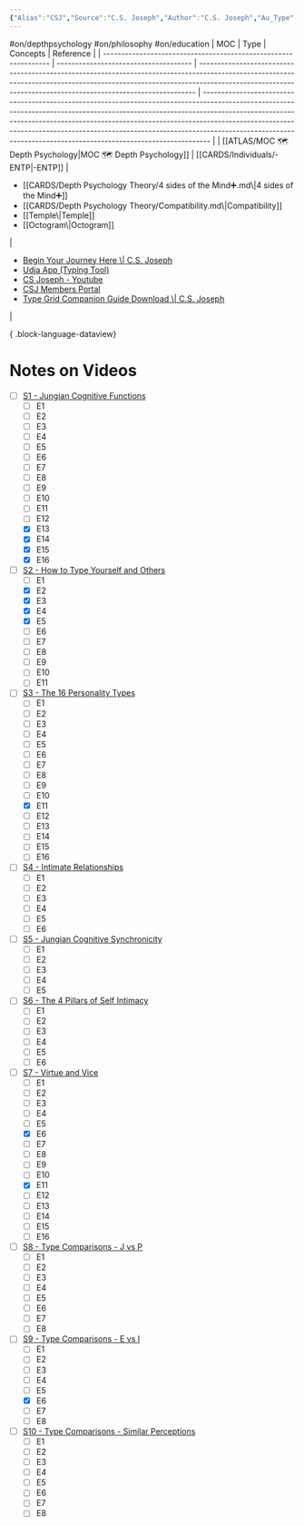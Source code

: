 ```yaml
---
{"Alias":"CSJ","Source":"C.S. Joseph","Author":"C.S. Joseph","Au_Type":"[[-ENTP]]","Ch_Type":"ENTP","Cat":"irl","Me_Cat":"watch 🎞️","Theme":null,"languague":"en","concept":["[[4 sides of the Mind➕]]","[[Compatibility]]","[[Temple]]","[[Octogram]]"],"moc":"[[MOC 🗺️ Depth Psychology]]","Ref":["[Begin Your Journey Here | C.S. Joseph](https://csjoseph.life/)","[Udja App (Typing Tool)](https://www.udja.app/#/)","[CS Joseph - Youtube](https://www.youtube.com/@CSJoseph)","[CSJ Members Portal](https://offers.csjoseph.life/portal)","[Type Grid Companion Guide Download | C.S. Joseph](https://csjoseph.life/type-grid-companion-guide-download/)"],"dg-publish":true,"location":[36.7014631,-118.755997],"permalink":"/cards/individuals/cs-joseph/","dgPassFrontmatter":true,"created":"2023-01-29T18:56:34.797+01:00","updated":"2023-05-24T16:14:08.955+02:00"}
---
```


#on/depthpsychology #on/philosophy #on/education 
| MOC                                                             | Type                                  | Concepts                                                                                                                                                                                                                                  | Reference                                                                                                                                                                                                                                                                                                                                                                                                |
| --------------------------------------------------------------- | ------------------------------------- | ----------------------------------------------------------------------------------------------------------------------------------------------------------------------------------------------------------------------------------------- | -------------------------------------------------------------------------------------------------------------------------------------------------------------------------------------------------------------------------------------------------------------------------------------------------------------------------------------------------------------------------------------------------------- |
| [[ATLAS/MOC 🗺️ Depth Psychology\|MOC 🗺️ Depth Psychology]] | [[CARDS/Individuals/-ENTP\|-ENTP]] | <ul><li>[[CARDS/Depth Psychology Theory/4 sides of the Mind➕.md\\|4 sides of the Mind➕]]</li><li>[[CARDS/Depth Psychology Theory/Compatibility.md\\|Compatibility]]</li><li>[[Temple\\|Temple]]</li><li>[[Octogram\\|Octogram]]</li></ul> | <ul><li>[Begin Your Journey Here \\| C.S. Joseph](https://csjoseph.life/)</li><li>[Udja App (Typing Tool)](https://www.udja.app/#/)</li><li>[CS Joseph - Youtube](https://www.youtube.com/@CSJoseph)</li><li>[CSJ Members Portal](https://offers.csjoseph.life/portal)</li><li>[Type Grid Companion Guide Download \\| C.S. Joseph](https://csjoseph.life/type-grid-companion-guide-download/)</li></ul> |

{ .block-language-dataview}

# Notes on Videos 
- [ ] [S1 - Jungian Cognitive Functions](https://www.youtube.com/watch?v=kywOjcPgGl0&list=PLCPzIFw2QJDdx32WYP84vx_w2xbteYkr3&pp=iAQB) 
	- [ ] E1
	- [ ] E2
	- [ ] E3
	- [ ] E4
	- [ ] E5
	- [ ] E6
	- [ ] E7
	- [ ] E8
	- [ ] E9
	- [ ] E10 
	- [ ] E11 
	- [ ] E12 
	- [x] E13
	- [x] E14
	- [x] E15
	- [x] E16
- [ ] [S2 - How to Type Yourself and Others](https://www.youtube.com/watch?v=kQxzwJfdWDQ&list=PLCPzIFw2QJDdtiA1Uy7NAPtTbi50q6ce6&pp=iAQB) 
	- [ ] E1 
	- [x] E2
	- [x] E3
	- [x] E4
	- [x] E5
	- [ ] E6
	- [ ] E7
	- [ ] E8
	- [ ] E9
	- [ ] E10 
	- [ ] E11 
- [ ] [S3 - The 16 Personality Types](https://www.youtube.com/watch?v=rKEbXXbsb7k&list=PLCPzIFw2QJDdK0sYB-8ng8MTc2EmCDo9V) 
	- [ ] E1
	- [ ] E2
	- [ ] E3
	- [ ] E4
	- [ ] E5
	- [ ] E6
	- [ ] E7
	- [ ] E8
	- [ ] E9
	- [ ] E10 
	- [x] E11
	- [ ] E12 
	- [ ] E13
	- [ ] E14
	- [ ] E15
	- [ ] E16
- [ ] [S4 - Intimate Relationships](https://www.youtube.com/watch?v=E5jmNqmmXpM&list=PLCPzIFw2QJDeDrBLackkpYWEY5KUPVQYG) 
	- [ ] E1
	- [ ] E2
	- [ ] E3
	- [ ] E4
	- [ ] E5
	- [ ] E6
- [ ] [S5 - Jungian Cognitive Synchronicity](https://www.youtube.com/watch?v=gH9YaFADufo&list=PLCPzIFw2QJDd_s1yOZyq2yDzC_Geh3IHO&pp=iAQB) 
	- [ ] E1
	- [ ] E2
	- [ ] E3
	- [ ] E4
	- [ ] E5
- [ ] [S6 - The 4 Pillars of Self Intimacy](https://www.youtube.com/watch?v=KugjDAH0QyY&list=PLCPzIFw2QJDd-iKFSrhSkrYtRJMlpVUcZ&pp=iAQB)
	- [ ] E1
	- [ ] E2
	- [ ] E3
	- [ ] E4
	- [ ] E5
	- [ ] E6
- [ ] [S7 - Virtue and Vice](https://www.youtube.com/watch?v=wfPGr9Cxn84&list=PLCPzIFw2QJDeIVA5fnD-TLQt1iUUfrPyw&pp=iAQB)
	- [ ] E1
	- [ ] E2
	- [ ] E3
	- [ ] E4
	- [ ] E5
	- [x] E6
	- [ ] E7
	- [ ] E8
	- [ ] E9
	- [ ] E10 
	- [x] E11
	- [ ] E12 
	- [ ] E13
	- [ ] E14
	- [ ] E15
	- [ ] E16
- [ ] [S8 - Type Comparisons - J vs P](https://www.youtube.com/watch?v=e0ttE91ks70&list=PLCPzIFw2QJDdTu9FbVZNvSFXSlMbRrwvX&pp=iAQB)
	- [ ] E1
	- [ ] E2
	- [ ] E3
	- [ ] E4
	- [ ] E5
	- [ ] E6
	- [ ] E7
	- [ ] E8
- [ ] [S9 - Type Comparisons - E vs I](https://www.youtube.com/watch?v=1NBvt25_GbE&list=PLCPzIFw2QJDf7WMJalRWZTmbY-e-RTShL&pp=iAQB)
	- [ ] E1
	- [ ] E2
	- [ ] E3
	- [ ] E4
	- [ ] E5
	- [x] E6
	- [ ] E7
	- [ ] E8
- [ ] [S10 - Type Comparisons - Similar Perceptions](https://www.youtube.com/watch?v=RN_ZojNgAmw&list=PLCPzIFw2QJDd9oBRWm9uLbY1IkE3x1CZv&pp=iAQB)
	- [ ] E1
	- [ ] E2
	- [ ] E3
	- [ ] E4
	- [ ] E5
	- [ ] E6
	- [ ] E7
	- [ ] E8